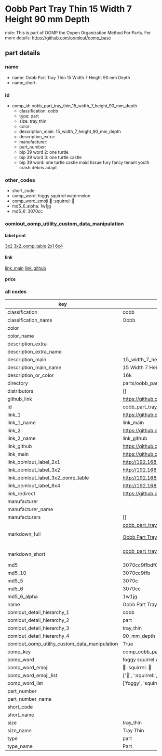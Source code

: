 # Oobb Part Tray Thin 15 Width 7 Height 90 mm Depth  

note: This is part of OOMP the Oopen Organization Method For Parts. For more details: https://github.com/oomlout/oomp_base

##  part details
  







### name
* name: Oobb Part Tray Thin 15 Width 7 Height 90 mm Depth
* name_short: 
### id
* oomp_id: oobb_part_tray_thin_15_width_7_height_90_mm_depth
  * classification: oobb
  * type: part
  * size: tray_thin
  * color: 
  * description_main: 15_width_7_height_90_mm_depth
  * description_extra: 
  * manufacturer: 
  * part_number: 
  * bip 39 word 2: one turtle
  * bip 39 word 3: one turtle castle
  * bip 39 word: one turtle castle maid tissue fury fancy tenant youth crash debris adapt

### other_codes
* short_code: 
* oomp_word: foggy squirrel watermelon
* oomp_word_emoji :foggy: :squirrel: :watermelon:
* md5_6_alpha: 1w1jg
* md5_6: 3070cc






### oomlout_oomp_utility_custom_data_manipulation
#### label print
[3x2](http://192.168.1.245:1112/?label=oomp%201w1jg)
[3x2_oomp_table](http://192.168.1.108:1112/?label=oomp%201w1jg)
[2x1](http://192.168.1.242:1112/?label=oomp%201w1jg)
[6x4](http://192.168.1.55:1112/?label=oomp%201w1jg)    

#### link

[link_main](https://github.com/oomlout/oomlout_oomp_version_1_messy/tree/main/parts/oobb_part_tray_thin_15_width_7_height_90_mm_depth) [link_github](https://github.com/oomlout/oomlout_oomp_version_1_messy/tree/main/parts/oobb_part_tray_thin_15_width_7_height_90_mm_depth)                             

#### price







### all codes 
| key | value |  
| --- | --- |  
| classification | oobb |  
| classification_name | Oobb |  
| color |  |  
| color_name |  |  
| description_extra |  |  
| description_extra_name |  |  
| description_main | 15_width_7_height_90_mm_depth |  
| description_main_name | 15 Width 7 Height 90 mm Depth |  
| description_or_color | 16k |  
| directory | parts/oobb_part_tray_thin_15_width_7_height_90_mm_depth |  
| distributors | [] |  
| github_link | https://github.com/oomlout/oomlout_oomp_part_src/tree/main/parts/oobb_part_tray_thin_15_width_7_height_90_mm_depth |  
| id | oobb_part_tray_thin_15_width_7_height_90_mm_depth |  
| link_1 | https://github.com/oomlout/oomlout_oomp_version_1_messy/tree/main/parts/oobb_part_tray_thin_15_width_7_height_90_mm_depth |  
| link_1_name | link_main |  
| link_2 | https://github.com/oomlout/oomlout_oomp_version_1_messy/tree/main/parts/oobb_part_tray_thin_15_width_7_height_90_mm_depth |  
| link_2_name | link_github |  
| link_github | https://github.com/oomlout/oomlout_oomp_version_1_messy/tree/main/parts/oobb_part_tray_thin_15_width_7_height_90_mm_depth |  
| link_main | https://github.com/oomlout/oomlout_oomp_version_1_messy/tree/main/parts/oobb_part_tray_thin_15_width_7_height_90_mm_depth |  
| link_oomlout_label_2x1 | http://192.168.1.242:1112/?label=oomp%201w1jg |  
| link_oomlout_label_3x2 | http://192.168.1.245:1112/?label=oomp%201w1jg |  
| link_oomlout_label_3x2_oomp_table | http://192.168.1.108:1112/?label=oomp%201w1jg |  
| link_oomlout_label_6x4 | http://192.168.1.55:1112/?label=oomp%201w1jg |  
| link_redirect | https://github.com/oomlout/oomlout_oomp_version_1_messy/tree/main/parts/oobb_part_tray_thin_15_width_7_height_90_mm_depth |  
| manufacturer |  |  
| manufacturer_name |  |  
| manufacturers | [] |  
| markdown_full | [oobb_part_tray_thin_15_width_7_height_90_mm_depth](none)<br>[](none)<br>[Oobb Part Tray Thin 15 Width 7 Height 90 Mm Depth](none)<br><br> |  
| markdown_short | [oobb_part_tray_thin_15_width_7_height_90_mm_depth](none)<br><br> |  
| md5 | 3070cc9ffbdf0a5d79f16860473abcd5 |  
| md5_10 | 3070cc9ffb |  
| md5_5 | 3070c |  
| md5_6 | 3070cc |  
| md5_6_alpha | 1w1jg |  
| name | Oobb Part Tray Thin 15 Width 7 Height 90 mm Depth |  
| oomlout_detail_hierarchy_1 | oobb |  
| oomlout_detail_hierarchy_2 | part |  
| oomlout_detail_hierarchy_3 | tray_thin |  
| oomlout_detail_hierarchy_4 | 90_mm_depth |  
| oomlout_oomp_utility_custom_data_manipulation | True |  
| oomp_key | oomp_oobb_part_tray_thin_15_width_7_height_90_mm_depth |  
| oomp_word | foggy squirrel watermelon |  
| oomp_word_emoji | :foggy: :squirrel: :watermelon: |  
| oomp_word_emoji_list | [':foggy:', ':squirrel:', ':watermelon:'] |  
| oomp_word_list | ['foggy', 'squirrel', 'watermelon'] |  
| part_number |  |  
| part_number_name |  |  
| short_code |  |  
| short_name |  |  
| size | tray_thin |  
| size_name | Tray Thin |  
| type | part |  
| type_name | Part |  
